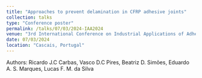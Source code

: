```yaml
---
title: "Approaches to prevent delamination in CFRP adhesive joints"
collection: talks
type: "Conference poster"
permalink: /talks/07/03/2024-IAA2024
venue: "3rd International Conference on Industrial Applications of Adhesives 2024"
date: 07/03/2024
location: "Cascais, Portugal"
---
```


Authors: Ricardo J.C Carbas, Vasco D.C Pires, Beatriz D. Simões, Eduardo A. S. Marques, Lucas F. M. da Silva 
